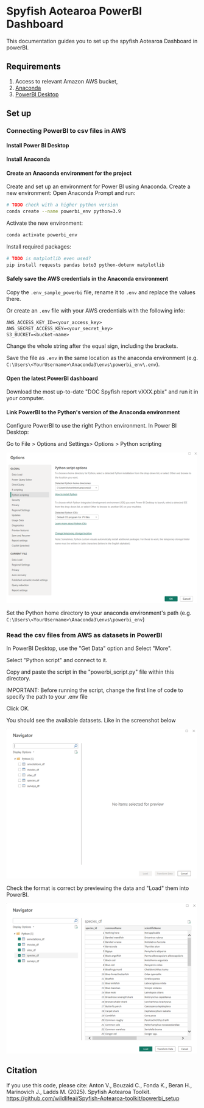 # Spyfish Aotearoa PowerBI Dashboard

This documentation guides you to set up the spyfish Aotearoa Dashboard in powerBI.

## Requirements
1. Access to relevant Amazon AWS bucket,
2. [Anaconda](https://docs.anaconda.com/anaconda/install/index.html)
3. [PowerBI Desktop](https://www.microsoft.com/en-us/power-platform/products/power-bi/downloads)

## Set up
### Connecting PowerBI to csv files in AWS
#### Install Power BI Desktop
#### Install Anaconda
#### Create an Anaconda environment for the project
Create and set up an environment for Power BI using Anaconda.
Create a new environment:
Open Anaconda Prompt and run:
```Bash
# TODO check with a higher python version
conda create --name powerbi_env python=3.9
```

Activate the new environment:
```Bash
conda activate powerbi_env
```

Install required packages:
```Bash
# TODO is matplotlib even used?
pip install requests pandas boto3 python-dotenv matplotlib
```


#### Safely save the AWS credentials in the Anaconda environment
Copy the `.env_sample_powerbi` file, rename it to `.env` and replace the values there.

Or create an `.env` file with your AWS credentials with the following info:
```
AWS_ACCESS_KEY_ID=<your_access_key>
AWS_SECRET_ACCESS_KEY=<your_secret_key>
S3_BUCKET=<bucket-name>
```
Change the whole string after the equal sign, including the brackets.

Save the file as `.env` in the same location as the anaconda environment (e.g. `C:\Users\<YourUsername>\Anaconda3\envs\powerbi_env\.env`).

#### Open the latest PowerBI dashboard
Download the most up-to-date "DOC Spyfish report vXXX.pbix" and run it in your computer.

#### Link PowerBI to the Python's version of the Anaconda environment
Configure PowerBI to use the right Python environment. In Power BI Desktop:

Go to File > Options and Settings> Options > Python scripting

<img src="img/screenshot_python_script_options_powerbi.png?raw=true" width="500" alt="python_scripting_options"/>

Set the Python home directory to your anaconda environment's path (e.g. `C:\Users\<YourUsername>\Anaconda3\envs\powerbi_env`)

### Read the csv files from AWS as datasets in PowerBI
In PowerBI Desktop, use the "Get Data" option and Select "More".

Select "Python script" and connect to it.

Copy and paste the script in the "powerbi_script.py" file within this directory.

IMPORTANT: Before running the script, change the first line of code to specify the path to your .env file


Click OK.


You should see the available datasets. Like in the screenshot below


<img src="img/navigator_display_datasets_lodaded.png?raw=true" width="500" alt="loaded_datasets"/>

Check the format is correct by previewing the data and "Load" them into PowerBI.

<img src="img/navigator_display_datasets_preview.png?raw=true" width="500" alt="loaded_datasets"/>



## Citation

If you use this code, please cite:
Anton V., Bouzaid C., Fonda K., Beran H., Marinovich J., Ladds M. (2025). Spyfish Aotearoa Toolkit. https://github.com/wildlifeai/Spyfish-Aotearoa-toolkit/powerbi_setup
